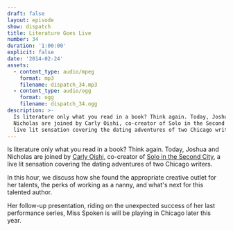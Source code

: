 ```yaml
---
draft: false
layout: episode
show: dispatch
title: Literature Goes Live
number: 34
duration: '1:00:00'
explicit: false
date: '2014-02-24'
assets:
  - content_type: audio/mpeg
    format: mp3
    filename: dispatch_34.mp3
  - content_type: audio/ogg
    format: ogg
    filename: dispatch_34.ogg
description: >-
  Is literature only what you read in a book? Think again. Today, Joshua and
  Nicholas are joined by Carly Oishi, co-creator of Solo in the Second City, a
  live lit sensation covering the dating adventures of two Chicago writers.
---
```

Is literature only what you read in a book? Think again. Today, Joshua and Nicholas are joined by [Carly Oishi](http://twitter.com/carlyo), co-creator of [Solo in the Second City](http://solointhe2ndcity.com), a live lit sensation covering the dating adventures of two Chicago writers.

In this hour, we discuss how she found the appropriate creative outlet for her talents, the perks of working as a nanny, and what's next for this talented author.

Her follow-up presentation, riding on the unexpected success of her last performance series, Miss Spoken is will be playing in Chicago later this year.
